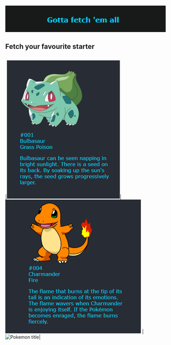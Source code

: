 <img
        src='./readmeImages/pokemon.PNG'
        alt="Pokemon title"
        width="700"
      />

## Fetch your favourite starter

|     |     |     |
| :-: | :-: | :-: |


|<img
        src='./readmeImages/pokemon7.PNG'
        alt="Pokemon title"/>| <img  src='./readmeImages/pokemon11.PNG' alt="Pokemon title" /> | <img   src='./readmeImagespokemon12.PNG'
        alt="Pokemon title"/>|
